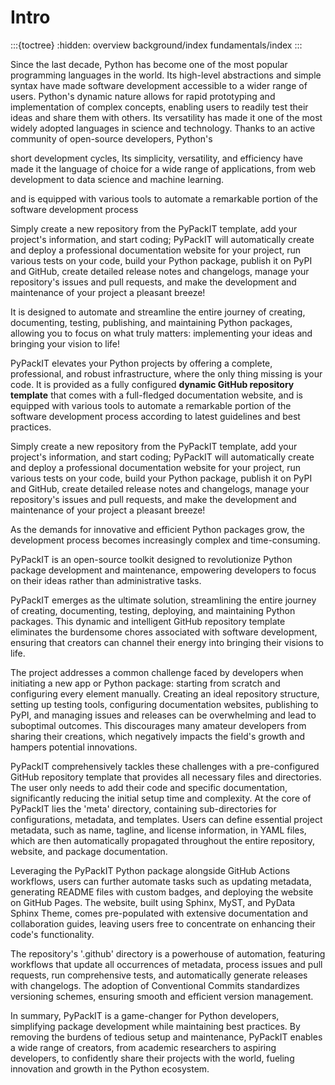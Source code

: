 # Intro
:::{toctree}
:hidden:
overview
background/index
fundamentals/index
:::

Since the last decade, Python has become one of the most popular programming languages in the world.
Its high-level abstractions and simple syntax have made software development 
accessible to a wider range of users.
Python's dynamic nature allows for rapid prototyping and implementation of complex concepts, 
enabling users to readily test their ideas and share them with others. 
Its versatility has made it one of the most widely adopted languages in science and technology.
Thanks to an active community of open-source developers, Python's 


short development cycles,
Its simplicity, versatility, and efficiency have made it the language of choice for a wide range of applications,
from web development to data science and machine learning.



  and is equipped with various tools to automate a remarkable portion of the software development process  
  
  Simply create a new repository from the PyPackIT template, add your project's information, and start coding; 
  PyPackIT will automatically create and deploy a professional documentation website for your project, 
  run various tests on your code, build your Python package, publish it on PyPI and GitHub, 
  create detailed release notes and changelogs, manage your repository's issues and pull requests, and
  make the development and maintenance of your project a pleasant breeze!


It is designed to automate and streamline the entire journey of creating, documenting, testing, publishing, 
and maintaining Python packages, allowing you to focus on what truly matters: 
implementing your ideas and bringing your vision to life!


PyPackIT elevates your Python projects by offering a complete, professional, and robust infrastructure,
where the only thing missing is your code. It is provided as a fully configured 
**dynamic GitHub repository template** that comes with a full-fledged documentation website, 
and is equipped with various tools to automate a remarkable portion of the software development process
according to latest guidelines and best practices.


Simply create a new repository from the PyPackIT template, add your project's information, and start coding; 
PyPackIT will automatically create and deploy a professional documentation website for your project, 
run various tests on your code, build your Python package, publish it on PyPI and GitHub, 
create detailed release notes and changelogs, manage your repository's issues and pull requests, and
make the development and maintenance of your project a pleasant breeze!



As the demands for innovative and efficient Python packages grow, 
the development process becomes increasingly complex and time-consuming. 


PyPackIT is an open-source toolkit designed to revolutionize Python package development and maintenance, 
empowering developers to focus on their ideas rather than administrative tasks. 




PyPackIT emerges as the ultimate solution, streamlining the entire journey of 
creating, documenting, testing, deploying, and maintaining Python packages. This dynamic and intelligent 
GitHub repository template eliminates the burdensome chores associated with software development, 
ensuring that creators can channel their energy into bringing their visions to life.

The project addresses a common challenge faced by developers when initiating a new app or Python package: 
starting from scratch and configuring every element manually. Creating an ideal repository structure, 
setting up testing tools, configuring documentation websites, publishing to PyPI, and managing issues 
and releases can be overwhelming and lead to suboptimal outcomes. This discourages many amateur developers 
from sharing their creations, which negatively impacts the field's growth and hampers potential innovations.

PyPackIT comprehensively tackles these challenges with a pre-configured GitHub repository template that 
provides all necessary files and directories. The user only needs to add their code and specific documentation, 
significantly reducing the initial setup time and complexity. At the core of PyPackIT lies the 'meta' directory, 
containing sub-directories for configurations, metadata, and templates. Users can define essential project metadata, 
such as name, tagline, and license information, in YAML files, which are then automatically propagated throughout 
the entire repository, website, and package documentation.

Leveraging the PyPackIT Python package alongside GitHub Actions workflows, users can further automate tasks 
such as updating metadata, generating README files with custom badges, and deploying the website on 
GitHub Pages. The website, built using Sphinx, MyST, and PyData Sphinx Theme, comes pre-populated with 
extensive documentation and collaboration guides, leaving users free to concentrate on enhancing their 
code's functionality.

The repository's '.github' directory is a powerhouse of automation, featuring workflows that update 
all occurrences of metadata, process issues and pull requests, run comprehensive tests, and automatically 
generate releases with changelogs. The adoption of Conventional Commits standardizes versioning schemes, 
ensuring smooth and efficient version management.

In summary, PyPackIT is a game-changer for Python developers, simplifying package development while
maintaining best practices. By removing the burdens of tedious setup and maintenance, PyPackIT enables a 
wide range of creators, from academic researchers to aspiring developers, to confidently share their projects 
with the world, fueling innovation and growth in the Python ecosystem.